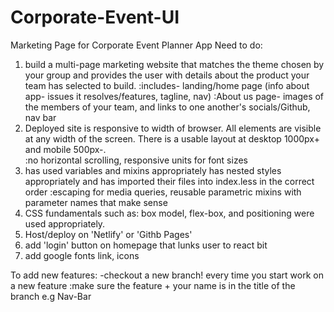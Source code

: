 # Corporate-Event-UI
Marketing Page for Corporate Event Planner App
Need to do:
1) build a multi-page marketing website that matches the theme chosen by your group and provides the user with details about the product your team has selected to build.
:includes- landing/home page (info about app- issues it resolves/features, tagline, nav)
:About us page- images of the members of your team, and links to one another's socials/Github, nav bar
2)  Deployed site is responsive to width of browser. All elements are visible at any width of the screen. There is a usable layout at desktop 1000px+ and mobile 500px-.  
:no horizontal scrolling, responsive units for font sizes
3) has used variables and mixins appropriately has nested styles appropriately and has imported their files into index.less in the correct order
:escaping for media queries, reusable parametric mixins with parameter names that make sense
4) CSS fundamentals such as: box model, flex-box, and positioning were used appropriately.
5) Host/deploy on 'Netlify' or 'Githb Pages'
6) add 'login' button on homepage that lunks user to react bit
7) add google fonts link, icons 

To add new features:
-checkout a new branch! every time you start work on a new feature
:make sure the feature + your name is in the title of the branch e.g Nav-Bar